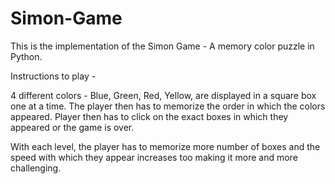 # Simon-Game

This is the implementation of the Simon Game - A memory color puzzle in Python.

Instructions to play -

4 different colors - Blue, Green, Red, Yellow, are displayed in a square box one at a time. The player then has to memorize the order in which the colors appeared. Player then has to click on the exact boxes in which they appeared or the game is over.

With each level, the player has to memorize more number of boxes and the speed with which they appear increases too making it more and more challenging.
